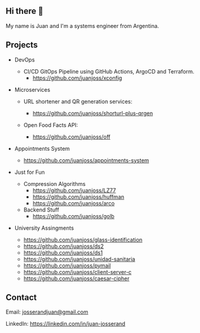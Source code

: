 ## Hi there 👋

My name is Juan and I'm a systems engineer from Argentina.

## Projects

* DevOps
    - CI/CD GitOps Pipeline using GitHub Actions, ArgoCD and Terraform.
        - https://github.com/juanjoss/xconfig

* Microservices
    - URL shortener and QR generation services:
        - https://github.com/juanjoss/shorturl-plus-qrgen

    - Open Food Facts API:
        - https://github.com/juanjoss/off

* Appointments System
    - https://github.com/juanjoss/appointments-system

* Just for Fun
  - Compression Algorithms
    - https://github.com/juanjoss/LZ77
    - https://github.com/juanjoss/huffman
    - https://github.com/juanjoss/arco
  - Backend Stuff
    - https://github.com/juanjoss/golb

* University Assingments
    - https://github.com/juanjoss/glass-identification
    - https://github.com/juanjoss/ds2
    - https://github.com/juanjoss/ds1
    - https://github.com/juanjoss/unidad-sanitaria
    - https://github.com/juanjoss/pymail
    - https://github.com/juanjoss/client-server-c
    - https://github.com/juanjoss/caesar-cipher

## Contact

Email: josserandjuan@gmail.com

LinkedIn: https://linkedin.com/in/juan-josserand
